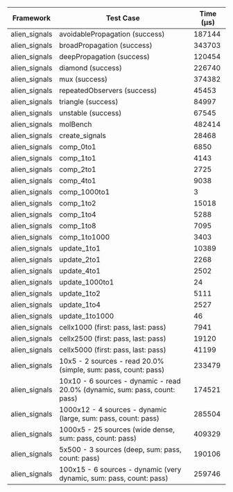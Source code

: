| Framework | Test Case | Time (μs) |
| --- | --- | --- |
| alien_signals | avoidablePropagation (success) | 187144 |
| alien_signals | broadPropagation (success) | 343703 |
| alien_signals | deepPropagation (success) | 120454 |
| alien_signals | diamond (success) | 226740 |
| alien_signals | mux (success) | 374382 |
| alien_signals | repeatedObservers (success) | 45453 |
| alien_signals | triangle (success) | 84997 |
| alien_signals | unstable (success) | 67545 |
| alien_signals | molBench | 482414 |
| alien_signals | create_signals | 28468 |
| alien_signals | comp_0to1 | 6850 |
| alien_signals | comp_1to1 | 4143 |
| alien_signals | comp_2to1 | 2725 |
| alien_signals | comp_4to1 | 9038 |
| alien_signals | comp_1000to1 | 3 |
| alien_signals | comp_1to2 | 15018 |
| alien_signals | comp_1to4 | 5288 |
| alien_signals | comp_1to8 | 7095 |
| alien_signals | comp_1to1000 | 3403 |
| alien_signals | update_1to1 | 10389 |
| alien_signals | update_2to1 | 2268 |
| alien_signals | update_4to1 | 2502 |
| alien_signals | update_1000to1 | 24 |
| alien_signals | update_1to2 | 5111 |
| alien_signals | update_1to4 | 2527 |
| alien_signals | update_1to1000 | 46 |
| alien_signals | cellx1000 (first: pass, last: pass) | 7941 |
| alien_signals | cellx2500 (first: pass, last: pass) | 19120 |
| alien_signals | cellx5000 (first: pass, last: pass) | 41199 |
| alien_signals | 10x5 - 2 sources - read 20.0% (simple, sum: pass, count: pass) | 233479 |
| alien_signals | 10x10 - 6 sources - dynamic - read 20.0% (dynamic, sum: pass, count: pass) | 174521 |
| alien_signals | 1000x12 - 4 sources - dynamic (large, sum: pass, count: pass) | 285504 |
| alien_signals | 1000x5 - 25 sources (wide dense, sum: pass, count: pass) | 409329 |
| alien_signals | 5x500 - 3 sources (deep, sum: pass, count: pass) | 190106 |
| alien_signals | 100x15 - 6 sources - dynamic (very dynamic, sum: pass, count: pass) | 259746 |
